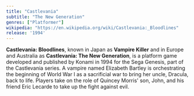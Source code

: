 ```yaml
---
title: "Castlevania"
subtitle: "The New Generation"
genres: ["Platformer"]
wikipedia: "https://en.wikipedia.org/wiki/Castlevania:_Bloodlines"
release: '1994'
---
```

**Castlevania: Bloodlines**, known in Japan as **Vampire Killer** and in Europe and Australia as **Castlevania: The New Generation**, is a platform game developed and published by Konami in 1994 for the Sega Genesis, part of the Castlevania series. A vampire named Elizabeth Bartley is orchestrating the beginning of World War I as a sacrificial war to bring her uncle, Dracula, back to life. Players take on the role of Quincey Morris' son, John, and his friend Eric Lecarde to take up the fight against evil. 